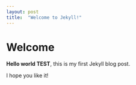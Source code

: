 ```yaml
---
layout: post
title:  "Welcome to Jekyll!"
---
```


# Welcome

**Hello world TEST**, this is my first Jekyll blog post.

I hope you like it!
